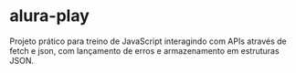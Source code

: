 # alura-play
Projeto prático para treino de JavaScript interagindo com APIs através de fetch e json, com lançamento de erros e armazenamento em estruturas JSON.
